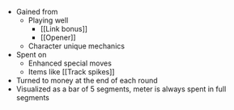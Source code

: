 - Gained from
	- Playing well
		- [[Link bonus]]
		- [[Opener]]
	- Character unique mechanics
- Spent on
	- Enhanced special moves
	- Items like [[Track spikes]]
- Turned to money at the end of each round
- Visualized as a bar of 5 segments, meter is always spent in full segments

